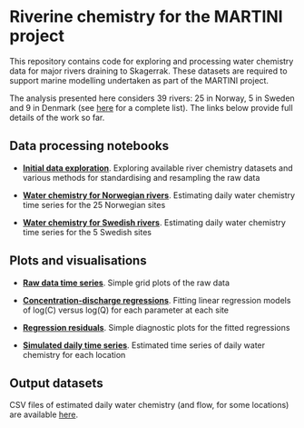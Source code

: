 # Riverine chemistry for the MARTINI project

This repository contains code for exploring and processing water chemistry data for major rivers draining to Skagerrak. These datasets are required to support marine modelling undertaken as part of the MARTINI project.

The analysis presented here considers 39 rivers: 25 in Norway, 5 in Sweden and 9 in Denmark (see [here](https://github.com/JamesSample/martini/blob/master/tidied_data_series/martini_river_outlets.xlsx) for a complete list). The links below provide full details of the work so far.

## Data processing notebooks

 * **[Initial data exploration](http://nbviewer.jupyter.org/github/JamesSample/martini/blob/master/notebooks/water_chem.ipynb)**. Exploring available river chemistry datasets and various methods for standardising and resampling the raw data
 
 * **[Water chemistry for Norwegian rivers](http://nbviewer.jupyter.org/github/JamesSample/martini/blob/master/notebooks/process_norway_chem.ipynb)**. Estimating daily water chemistry time series for the 25 Norwegian sites

 * **[Water chemistry for Swedish rivers](http://nbviewer.jupyter.org/github/JamesSample/martini/blob/master/notebooks/process_sweden_chem.ipynb)**. Estimating daily water chemistry time series for the 5 Swedish sites
 
## Plots and visualisations

 * **[Raw data time series](https://github.com/JamesSample/martini/tree/master/plots/raw_data)**. Simple grid plots of the raw data
 
 * **[Concentration-discharge regressions](https://github.com/JamesSample/martini/tree/master/plots/flow_conc_reg)**. Fitting linear regression models of log(C) versus log(Q) for each parameter at each site
 
 * **[Regression residuals](https://github.com/JamesSample/martini/tree/master/plots/flow_conc_reg_resid)**. Simple diagnostic plots for the fitted regressions
 
 * **[Simulated daily time series](https://github.com/JamesSample/martini/tree/master/plots/daily_series)**. Estimated time series of daily water chemistry for each location

## Output datasets

CSV files of estimated daily water chemistry (and flow, for some locations) are available [here](https://github.com/JamesSample/martini/tree/master/tidied_data_series).
